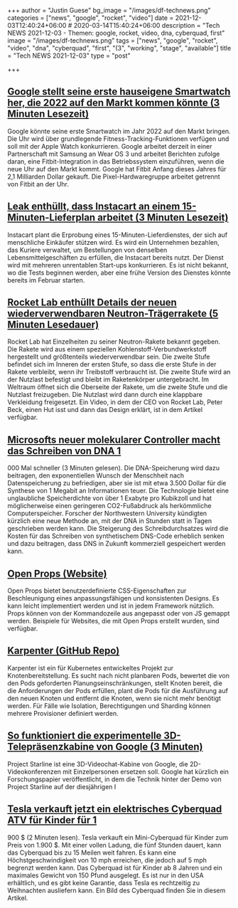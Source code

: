 +++
author = "Justin Guese"
bg_image = "/images/df-technews.png"
categories = ["news", "google", "rocket", "video"]
date = 2021-12-03T12:40:24+06:00 # 2020-03-14T15:40:24+06:00
description = "Tech NEWS 2021-12-03 - Themen: google, rocket, video, dna, cyberquad, first"
image = "/images/df-technews.png"
tags = ["news", "google", "rocket", "video", "dna", "cyberquad", "first", "(3", "working", "stage", "available"]
title = "Tech NEWS 2021-12-03"
type = "post"

+++

## [Google stellt seine erste hauseigene Smartwatch her, die 2022 auf den Markt kommen könnte (3 Minuten Lesezeit)](https://www.theverge.com/2021/12/2/22814461/google-pixel-watch-wear-os-2022-rohan?scrolla=5eb6d68b7fedc32c19ef33b4)

 Google könnte seine erste Smartwatch im Jahr 2022 auf den Markt bringen. Die Uhr wird über grundlegende Fitness-Tracking-Funktionen verfügen und soll mit der Apple Watch konkurrieren. Google arbeitet derzeit in einer Partnerschaft mit Samsung an Wear OS 3 und arbeitet Berichten zufolge daran, eine Fitbit-Integration in das Betriebssystem einzuführen, wenn die neue Uhr auf den Markt kommt. Google hat Fitbit Anfang dieses Jahres für 2,1 Milliarden Dollar gekauft. Die Pixel-Hardwaregruppe arbeitet getrennt von Fitbit an der Uhr.

## [Leak enthüllt, dass Instacart an einem 15-Minuten-Lieferplan arbeitet (3 Minuten Lesezeit)](https://bgr.com/lifestyle/leak-reveals-instacart-is-working-on-a-15-minute-delivery-plan/)

 Instacart plant die Erprobung eines 15-Minuten-Lieferdienstes, der sich auf menschliche Einkäufer stützen wird. Es wird ein Unternehmen bezahlen, das Kuriere verwaltet, um Bestellungen von denselben Lebensmittelgeschäften zu erfüllen, die Instacart bereits nutzt. Der Dienst wird mit mehreren unrentablen Start-ups konkurrieren. Es ist nicht bekannt, wo die Tests beginnen werden, aber eine frühe Version des Dienstes könnte bereits im Februar starten.

## [Rocket Lab enthüllt Details der neuen wiederverwendbaren Neutron-Trägerrakete (5 Minuten Lesedauer)](https://www.theverge.com/2021/12/2/22813819/rocket-lab-neutron-launch-satellite-reusable-mega-constellations)

 Rocket Lab hat Einzelheiten zu seiner Neutron-Rakete bekannt gegeben. Die Rakete wird aus einem speziellen Kohlenstoff-Verbundwerkstoff hergestellt und größtenteils wiederverwendbar sein. Die zweite Stufe befindet sich im Inneren der ersten Stufe, so dass die erste Stufe in der Rakete verbleibt, wenn ihr Treibstoff verbraucht ist. Die zweite Stufe wird an der Nutzlast befestigt und bleibt im Raketenkörper untergebracht. Im Weltraum öffnet sich die Oberseite der Rakete, um die zweite Stufe und die Nutzlast freizugeben. Die Nutzlast wird dann durch eine klappbare Verkleidung freigesetzt. Ein Video, in dem der CEO von Rocket Lab, Peter Beck, einen Hut isst und dann das Design erklärt, ist in dem Artikel verfügbar.

## [Microsofts neuer molekularer Controller macht das Schreiben von DNA 1](https://interestingengineering.com/microsofts-new-molecular-controller-makes-dna-writing-1000-times-faster)

000 Mal schneller (3 Minuten gelesen). Die DNA-Speicherung wird dazu beitragen, den exponentiellen Wunsch der Menschheit nach Datenspeicherung zu befriedigen, aber sie ist mit etwa 3.500 Dollar für die Synthese von 1 Megabit an Informationen teuer. Die Technologie bietet eine unglaubliche Speicherdichte von über 1 Exabyte pro Kubikzoll und hat möglicherweise einen geringeren CO2-Fußabdruck als herkömmliche Computerspeicher. Forscher der Northwestern University kündigten kürzlich eine neue Methode an, mit der DNA in Stunden statt in Tagen geschrieben werden kann. Die Steigerung des Schreibdurchsatzes wird die Kosten für das Schreiben von synthetischem DNS-Code erheblich senken und dazu beitragen, dass DNS in Zukunft kommerziell gespeichert werden kann.

## [Open Props (Website)](https://open-props.style/)

 Open Props bietet benutzerdefinierte CSS-Eigenschaften zur Beschleunigung eines anpassungsfähigen und konsistenten Designs. Es kann leicht implementiert werden und ist in jedem Framework nützlich. Props können von der Kommandozeile aus angepasst oder von JS gemappt werden. Beispiele für Websites, die mit Open Props erstellt wurden, sind verfügbar.

## [Karpenter (GitHub Repo)](https://github.com/aws/karpenter)

 Karpenter ist ein für Kubernetes entwickeltes Projekt zur Knotenbereitstellung. Es sucht nach nicht planbaren Pods, bewertet die von den Pods geforderten Planungseinschränkungen, stellt Knoten bereit, die die Anforderungen der Pods erfüllen, plant die Pods für die Ausführung auf den neuen Knoten und entfernt die Knoten, wenn sie nicht mehr benötigt werden. Für Fälle wie Isolation, Berechtigungen und Sharding können mehrere Provisioner definiert werden.

## [So funktioniert die experimentelle 3D-Telepräsenzkabine von Google (3 Minuten)](https://www.theverge.com/2021/12/2/22813731/google-project-starline-specs-features-research-paper-8k-tv-microphones-camera-capture-pods)

 Project Starline ist eine 3D-Videochat-Kabine von Google, die 2D-Videokonferenzen mit Einzelpersonen ersetzen soll. Google hat kürzlich ein Forschungspapier veröffentlicht, in dem die Technik hinter der Demo von Project Starline auf der diesjährigen I

## [Tesla verkauft jetzt ein elektrisches Cyberquad ATV für Kinder für 1](https://techcrunch.com/2021/12/02/tesla-is-now-selling-a-1900-electric-cyberquad-atv-for-kids/)

900 $ (2 Minuten lesen). Tesla verkauft ein Mini-Cyberquad für Kinder zum Preis von 1.900 $. Mit einer vollen Ladung, die fünf Stunden dauert, kann das Cyberquad bis zu 15 Meilen weit fahren. Es kann eine Höchstgeschwindigkeit von 10 mph erreichen, die jedoch auf 5 mph begrenzt werden kann. Das Cyberquad ist für Kinder ab 8 Jahren und ein maximales Gewicht von 150 Pfund ausgelegt. Es ist nur in den USA erhältlich, und es gibt keine Garantie, dass Tesla es rechtzeitig zu Weihnachten ausliefern kann. Ein Bild des Cyberquad finden Sie in diesem Artikel.


